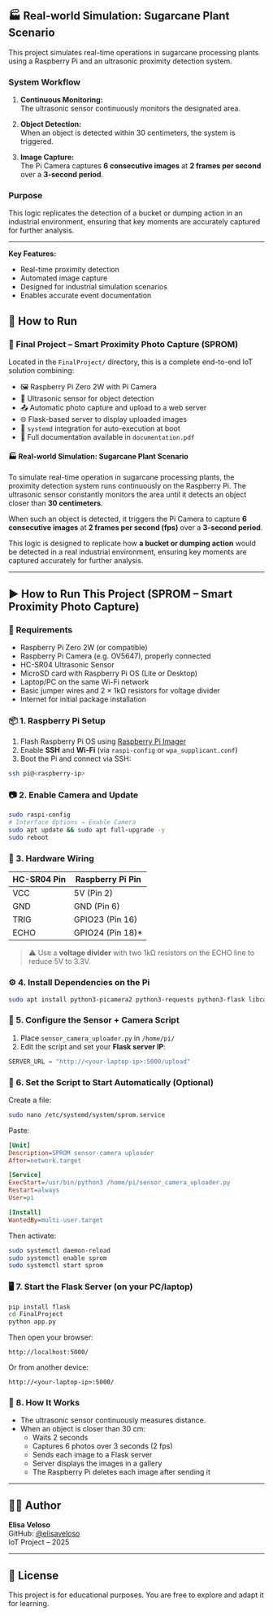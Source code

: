## 🏭 Real-world Simulation: Sugarcane Plant Scenario

This project simulates real-time operations in sugarcane processing plants using a Raspberry Pi and an ultrasonic proximity detection system.

### System Workflow

1. **Continuous Monitoring:**  
    The ultrasonic sensor continuously monitors the designated area.

2. **Object Detection:**  
    When an object is detected within 30 centimeters, the system is triggered.

3. **Image Capture:**  
    The Pi Camera captures **6 consecutive images** at **2 frames per second** over a **3-second period**.

### Purpose

This logic replicates the detection of a bucket or dumping action in an industrial environment, ensuring that key moments are accurately captured for further analysis.

---

**Key Features:**
- Real-time proximity detection
- Automated image capture
- Designed for industrial simulation scenarios
- Enables accurate event documentation

## 🚀 How to Run


### 🔹 Final Project – Smart Proximity Photo Capture (SPROM)

Located in the `FinalProject/` directory, this is a complete end-to-end IoT solution combining:

- 🖼️ Raspberry Pi Zero 2W with Pi Camera
- 📏 Ultrasonic sensor for object detection
- 📤 Automatic photo capture and upload to a web server
- 🌐 Flask-based server to display uploaded images
- 🔌 `systemd` integration for auto-execution at boot
- 📝 Full documentation available in `documentation.pdf`

#### 🏭 Real-world Simulation: Sugarcane Plant Scenario

To simulate real-time operation in sugarcane processing plants, the proximity detection system runs continuously on the Raspberry Pi. The ultrasonic sensor constantly monitors the area until it detects an object closer than **30 centimeters**.

When such an object is detected, it triggers the Pi Camera to capture **6 consecutive images** at **2 frames per second (fps)** over a **3-second period**.

This logic is designed to replicate how **a bucket or dumping action** would be detected in a real industrial environment, ensuring key moments are captured accurately for further analysis.

---

## ▶️ How to Run This Project (SPROM – Smart Proximity Photo Capture)

### 🧰 Requirements

- Raspberry Pi Zero 2W (or compatible)
- Raspberry Pi Camera (e.g. OV5647), properly connected
- HC-SR04 Ultrasonic Sensor
- MicroSD card with Raspberry Pi OS (Lite or Desktop)
- Laptop/PC on the same Wi-Fi network
- Basic jumper wires and 2 × 1kΩ resistors for voltage divider
- Internet for initial package installation

### 📦 1. Raspberry Pi Setup

1. Flash Raspberry Pi OS using [Raspberry Pi Imager](https://www.raspberrypi.com/software/)
2. Enable **SSH** and **Wi-Fi** (via `raspi-config` or `wpa_supplicant.conf`)
3. Boot the Pi and connect via SSH:

```bash
ssh pi@<raspberry-ip>
```

### 📷 2. Enable Camera and Update

```bash
sudo raspi-config
# Interface Options → Enable Camera
sudo apt update && sudo apt full-upgrade -y
sudo reboot
```

### 🔌 3. Hardware Wiring

| HC-SR04 Pin | Raspberry Pi Pin |
|-------------|------------------|
| VCC         | 5V (Pin 2)       |
| GND         | GND (Pin 6)      |
| TRIG        | GPIO23 (Pin 16)  |
| ECHO        | GPIO24 (Pin 18)* |

> ⚠️ Use a **voltage divider** with two 1kΩ resistors on the ECHO line to reduce 5V to 3.3V.

### ⚙️ 4. Install Dependencies on the Pi

```bash
sudo apt install python3-picamera2 python3-requests python3-flask libcamera-apps
```

### 📝 5. Configure the Sensor + Camera Script

1. Place `sensor_camera_uploader.py` in `/home/pi/`
2. Edit the script and set your **Flask server IP**:

```python
SERVER_URL = "http://<your-laptop-ip>:5000/upload"
```

### 🔁 6. Set the Script to Start Automatically (Optional)

Create a file:

```bash
sudo nano /etc/systemd/system/sprom.service
```

Paste:

```ini
[Unit]
Description=SPROM sensor-camera uploader
After=network.target

[Service]
ExecStart=/usr/bin/python3 /home/pi/sensor_camera_uploader.py
Restart=always
User=pi

[Install]
WantedBy=multi-user.target
```

Then activate:

```bash
sudo systemctl daemon-reload
sudo systemctl enable sprom
sudo systemctl start sprom
```

### 🖥️ 7. Start the Flask Server (on your PC/laptop)

```bash
pip install flask
cd FinalProject
python app.py
```

Then open your browser:

```
http://localhost:5000/
```

Or from another device:

```
http://<your-laptop-ip>:5000/
```

### 📸 8. How It Works

- The ultrasonic sensor continuously measures distance.
- When an object is closer than 30 cm:
  - Waits 2 seconds
  - Captures 6 photos over 3 seconds (2 fps)
  - Sends each image to a Flask server
  - Server displays the images in a gallery
  - The Raspberry Pi deletes each image after sending it

---

## 👩‍💻 Author

**Elisa Veloso**  
GitHub: [@elisaveloso](https://github.com/elisaveloso)  
IoT Project – 2025

---

## 📜 License

This project is for educational purposes. You are free to explore and adapt it for learning.